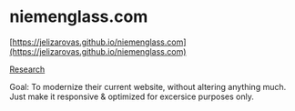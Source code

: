 # niemenglass.com

[https://jelizarovas.github.io/niemenglass.com](https://jelizarovas.github.io/niemenglass.com)

[Research](/current/README.md)

Goal: To modernize their current website, without altering anything much. Just make it responsive & optimized for excersice purposes only.
